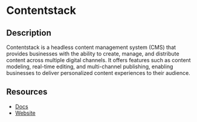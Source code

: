 # Contentstack

## Description

Contentstack is a headless content management system (CMS) that provides businesses with the ability to create, manage, and distribute content across multiple digital channels. It offers features such as content modeling, real-time editing, and multi-channel publishing, enabling businesses to deliver personalized content experiences to their audience.

## Resources

- [Docs](https://www.contentstack.com/docs)
- [Website](contentstack.io)

